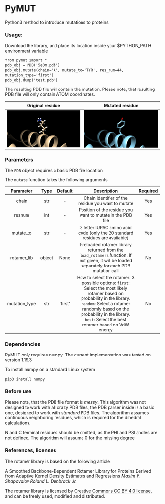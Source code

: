 # PyMUT

Python3 method to introduce mutations to proteins

### Usage:

Download the library, and place its location inside your $PYTHON_PATH environment variable

    from pymut import *
    pdb_obj = PDB('5e0m.pdb')
    pdb_obj.mutate(chain='A', mutate_to='TYR', res_num=44, mutation_type='first')
    pdb_obj.dump('test.pdb')

The resulting PDB file will contain the mutation. Please note, that resulting PDB file will only contain ATOM
coordinates.

Original residue             |  Mutated residue
:-------------------------:|:-------------------------:
![alt text](assets/original_residue.png)   |  ![alt text](assets/mutated_residue.png)

### Parameters

The `PDB` object requires a basic PDB file location

The `mutate` function takes the following arguments

Parameter             |  Type  | Default | Description | Required
:---------------:|:----------:|:--------:|:--------------:|:---:
chain  |  str | - | Chain identifier of the residue you want to mutate | Yes
resnum  |  int | - | Position of the residue you want to mutate in the PDB file | Yes
mutate_to  |  str | - | 3 letter IUPAC amino acid code (only the 20 standard residues are available) | Yes
rotamer_lib  |  object | None | Preloaded rotamer library returned from the `load_rotamers` function. If not given, it will be loaded separately for each PDB mutation call| No
mutation_type  |  str | 'first' | How to select the rotamer. 3 possible options: `first`: Select the most likely rotamer based on probability in the library. `random`: Select a rotamer randomly based on the probability in the library. `best`: Select the best rotamer based on VdW energy | No

### Dependencies

PyMUT only requires numpy. The current implementation was tested on version 1.19.3

To install numpy on a standard Linux system

    pip3 install numpy

### Before use

Please note, that the PDB file format is *messy*. This algorithm was not designed to work with all crazy PDB files, the PDB parser
inside is a basic one, designed to work with *standard* PDB files. The algorithm assumes continuous neighboring residues, which is required for the dihedral calculations.

N and C terminal residues should be omitted, as the PHI and PSI andles are not defined. The algorithm will assume 0 for the missing degree

### References, licenses

The rotamer library is based on the following article: 

A Smoothed Backbone-Dependent Rotamer Library for Proteins Derived from Adaptive Kernel Density Estimates and Regressions  *Maxim V. Shapovalov Roland L. Dunbrack Jr.*

The rotamer library is licensed by <a href='https://creativecommons.org/licenses/by/4.0/legalcode' target='_blank'>Creative Commons CC BY 4.0 license</a>, and can be freely used, modified and distributed. 





    